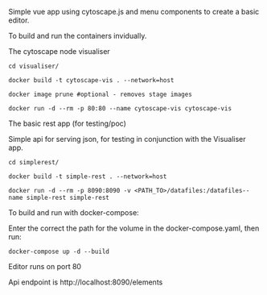 Simple vue app using cytoscape.js and menu components to create a basic editor.

To build and run the containers invidually.

The cytoscape node visualiser

```
cd visualiser/

docker build -t cytoscape-vis . --network=host

docker image prune #optional - removes stage images

docker run -d --rm -p 80:80 --name cytoscape-vis cytoscape-vis
```

The basic rest app (for testing/poc)

Simple api for serving json, for testing in conjunction with the Visualiser app.

```
cd simplerest/

docker build -t simple-rest . --network=host

docker run -d --rm -p 8090:8090 -v <PATH_TO>/datafiles:/datafiles--name simple-rest simple-rest
```


To build and run with docker-compose:

Enter the correct the path for the volume in the docker-compose.yaml, then run:

```
docker-compose up -d --build 
```


Editor runs on port 80 

Api endpoint is http://localhost:8090/elements
